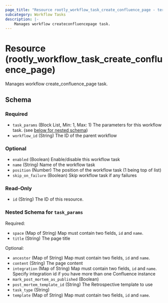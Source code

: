 ```yaml
---
page_title: "Resource rootly_workflow_task_create_confluence_page - terraform-provider-rootly"
subcategory: Workflow Tasks
description: |-
    Manages workflow createconfluencepage task.
---
```


# Resource (rootly_workflow_task_create_confluence_page)

Manages workflow create_confluence_page task.



<!-- schema generated by tfplugindocs -->
## Schema

### Required

- `task_params` (Block List, Min: 1, Max: 1) The parameters for this workflow task. (see [below for nested schema](#nestedblock--task_params))
- `workflow_id` (String) The ID of the parent workflow

### Optional

- `enabled` (Boolean) Enable/disable this workflow task
- `name` (String) Name of the workflow task
- `position` (Number) The position of the workflow task (1 being top of list)
- `skip_on_failure` (Boolean) Skip workflow task if any failures

### Read-Only

- `id` (String) The ID of this resource.

<a id="nestedblock--task_params"></a>
### Nested Schema for `task_params`

Required:

- `space` (Map of String) Map must contain two fields, `id` and `name`.
- `title` (String) The page title

Optional:

- `ancestor` (Map of String) Map must contain two fields, `id` and `name`.
- `content` (String) The page content
- `integration` (Map of String) Map must contain two fields, `id` and `name`. Specify integration id if you have more than one Confluence instance
- `mark_post_mortem_as_published` (Boolean)
- `post_mortem_template_id` (String) The Retrospective template to use
- `task_type` (String)
- `template` (Map of String) Map must contain two fields, `id` and `name`.
